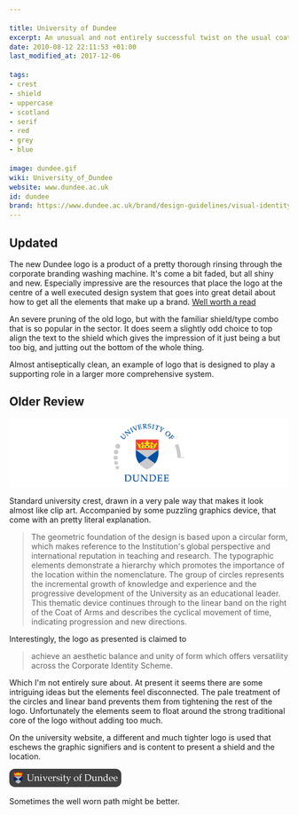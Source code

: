 ```yaml
---

title: University of Dundee
excerpt: An unusual and not entirely successful twist on the usual coat of arms
date: 2010-08-12 22:11:53 +01:00
last_modified_at: 2017-12-06

tags:
- crest
- shield
- uppercase
- scotland
- serif
- red
- grey
- blue

image: dundee.gif
wiki: University_of_Dundee
website: www.dundee.ac.uk
id: dundee
brand: https://www.dundee.ac.uk/brand/design-guidelines/visual-identity/
---
```


## Updated

The new Dundee logo is a product of a pretty thorough rinsing through the corporate branding washing machine. It's come a bit faded, but all shiny and new. Especially impressive are the resources that place the logo at the centre of a well executed design system that goes into great detail about how to get all the elements that make up a brand. [Well worth a read][system]

An severe pruning of the old logo, but with the familiar shield/type combo that is so popular in the sector. It does seem a slightly odd choice to top align the text to the shield which gives the impression of it just being a but too big, and jutting out the bottom of the whole thing.

Almost antiseptically clean, an example of logo that is designed to play a supporting role in a larger more comprehensive system.

## Older Review

![Old logo](/images/logospotter/dundee-old.gif)

Standard university crest, drawn in a very pale way that makes it look almost like clip art. Accompanied by some puzzling graphics device, that come with an pretty literal explanation.

> The geometric foundation of the design is based upon a circular form, which makes reference to the Institution's global perspective and international reputation in teaching and research. The typographic elements demonstrate a hierarchy which promotes the importance of the location within the nomenclature. The group of circles represents the incremental growth of knowledge and experience and the progressive development of the University as an educational leader. This thematic device continues through to the linear band on the right of the Coat of Arms and describes the cyclical movement of time, indicating progression and new directions.

Interestingly, the logo as presented is claimed to

> achieve an aesthetic balance and unity of form which offers versatility across the Corporate Identity Scheme.

Which I'm not entirely sure about. At present it seems there are some intriguing ideas but the elements feel disconnected. The pale treatment of the circles and linear band prevents them from tightening the rest of the logo. Unfortunately the elements seem to float around the strong traditional core of the logo without adding too much.

On the university website, a different and much tighter logo is used that eschews the graphic signifiers and is content to present a shield and the location.

![University-of-Dundee Article Image](/images/logospotter/48.png)

Sometimes the well worn path might be better.

[system]: https://www.dundee.ac.uk/brand/design-guidelines/visual-identity/